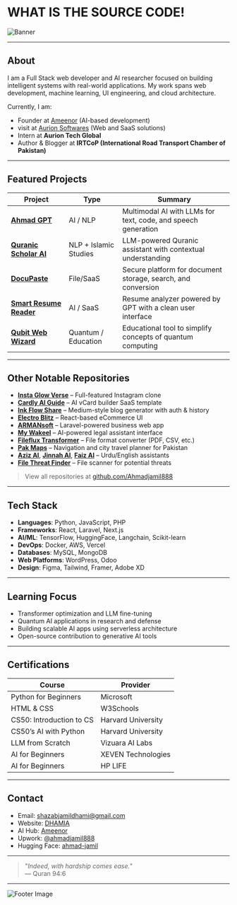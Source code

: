 # WHAT IS THE SOURCE CODE!

![Banner](https://images.unsplash.com/photo-1605379399642-870262d3d051?w=1200&auto=format&fit=crop&q=80&ixlib=rb-4.1.0&ixid=M3wxMjA3fDB8MHxzZWFyY2h8NHx8ZGV2ZWxvcGVyfGVufDB8fDB8fHww)

---

## About

I am a Full Stack web developer and AI researcher focused on building intelligent systems with real-world applications. My work spans web development, machine learning, UI engineering, and cloud architecture.

Currently, I am:
- Founder at [Ameenor](https://ameenor.odoo.com) (AI-based development)
- visit at [Aurion Softwares](https://aurionsoft.site/) (Web and SaaS solutions)
- Intern at **Aurion Tech Global**
- Author & Blogger at **IRTCoP (International Road Transport Chamber of Pakistan)**

---

## Featured Projects

| Project | Type | Summary |
|--------|------|---------|
| [**Ahmad GPT**](https://github.com/Ahmadjamil888/AhmadGPT) | AI / NLP | Multimodal AI with LLMs for text, code, and speech generation |
| [**Quranic Scholar AI**](https://github.com/Ahmadjamil888/quranic-scholar-ai) | NLP + Islamic Studies | LLM-powered Quranic assistant with contextual understanding |
| [**DocuPaste**](https://github.com/Ahmadjamil888/docupaste) | File/SaaS | Secure platform for document storage, search, and conversion |
| [**Smart Resume Reader**](https://github.com/Ahmadjamil888/smart-resume-reader) | AI / SaaS | Resume analyzer powered by GPT with a clean user interface |
| [**Qubit Web Wizard**](https://github.com/Ahmadjamil888/qubit-web-wizard) | Quantum / Education | Educational tool to simplify concepts of quantum computing |

---

## Other Notable Repositories

- [**Insta Glow Verse**](https://github.com/Ahmadjamil888/insta-glow-verse) – Full-featured Instagram clone  
- [**Cardly AI Guide**](https://github.com/Ahmadjamil888/cardly-ai-guide) – AI vCard builder SaaS template  
- [**Ink Flow Share**](https://github.com/Ahmadjamil888/ink-flow-share) – Medium-style blog generator with auth & history  
- [**Electro Blitz**](https://github.com/Ahmadjamil888/electro-blitz) – React-based eCommerce UI  
- [**ARMANsoft**](https://github.com/Ahmadjamil888/ARMANsoft) – Laravel-powered business web app  
- [**My Wakeel**](https://github.com/Ahmadjamil888/my-wakeel) – AI-powered legal assistant interface  
- [**Fileflux Transformer**](https://github.com/Ahmadjamil888/fileflux-transformer) – File format converter (PDF, CSV, etc.)  
- [**Pak Maps**](https://github.com/Ahmadjamil888/pak-maps) – Navigation and city travel planner for Pakistan  
- [**Aziz AI**](https://github.com/Ahmadjamil888/Aziz-AI), [**Jinnah AI**](https://github.com/Ahmadjamil888/jinnah-AI), [**Faiz AI**](https://github.com/Ahmadjamil888/faiz-ai) – Urdu/English assistants  
- [**File Threat Finder**](https://github.com/Ahmadjamil888/file-threat-finder) – File scanner for potential threats  

> View all repositories at [github.com/Ahmadjamil888](https://github.com/Ahmadjamil888?tab=repositories)

---

## Tech Stack

- **Languages**: Python, JavaScript, PHP  
- **Frameworks**: React, Laravel, Next.js  
- **AI/ML**: TensorFlow, HuggingFace, Langchain, Scikit-learn  
- **DevOps**: Docker, AWS, Vercel  
- **Databases**: MySQL, MongoDB  
- **Web Platforms**: WordPress, Odoo  
- **Design**: Figma, Tailwind, Framer, Adobe XD  

---

## Learning Focus

- Transformer optimization and LLM fine-tuning  
- Quantum AI applications in research and defense  
- Building scalable AI apps using serverless architecture  
- Open-source contribution to generative AI tools  

---

## Certifications

| Course                          | Provider                  |
|--------------------------------|---------------------------|
| Python for Beginners           | Microsoft                 |
| HTML & CSS                     | W3Schools                 |
| CS50: Introduction to CS       | Harvard University        |
| CS50’s AI with Python          | Harvard University        |
| LLM from Scratch               | Vizuara AI Labs           |
| AI for Beginners               | XEVEN Technologies        |
| AI for Beginners               | HP LIFE                   |

---

## Contact

-  Email: [shazabjamildhami@gmail.com](mailto:shazabjamildhami@gmail.com)  
-  Website: [DHAMIA](https://dhamia.vercel.app)  
-  AI Hub: [Ameenor](https://ameenor.odoo.com)  
-  Upwork: [@ahmadjamil888](https://www.upwork.com/freelancers/~014d323b1c2d3274b6?viewMode=1)  
-  Hugging Face: [ahmad-jamil](https://huggingface.co/ahmad-jamil)

---

> "_Indeed, with hardship comes ease._"  
> — Quran 94:6

---

![Footer Image](https://i.imgur.com/nbJdnKu.jpeg)
